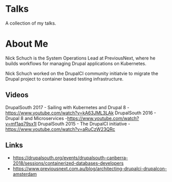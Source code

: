 Talks
=====

A collection of my talks.

About Me
========

Nick Schuch is the System Operations Lead at PreviousNext, where he builds workflows for managing Drupal applications on Kubernetes.

Nick Schuch worked on the DrupalCI community initiatvie to migrate the Drupal project to container based testing infrastructure.

## Videos

DrupalSouth 2017 - Sailing with Kubernetes and Drupal 8 - https://www.youtube.com/watch?v=kA63JML3LAk
DrupalSouth 2016 - Drupal 8 and Microservices -https://www.youtube.com/watch?v=mf1aq79sx1I
DrupalSouth 2015 - The DrupalCI initiative - https://www.youtube.com/watch?v=aRuCzW23QRc

## Links

* https://drupalsouth.org/events/drupalsouth-canberra-2018/sessions/containerized-databases-developers
* https://www.previousnext.com.au/blog/architecting-drupalci-drupalcon-amsterdam
